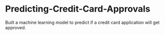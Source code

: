 # Predicting-Credit-Card-Approvals
Built a machine learning model to predict if a credit card application will get approved.

